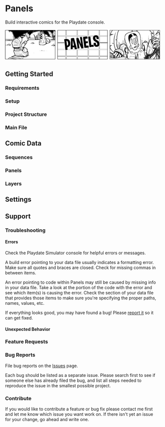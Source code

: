 # Panels

Build interactive comics for the Playdate console.

![Banner](assets/images/banner.gif)

## Getting Started

### Requirements

### Setup

### Project Structure

### Main File

## Comic Data

### Sequences

### Panels

### Layers

## Settings

## Support

### Troubleshooting

#### Errors

Check the Playdate Simulator console for helpful errors or messages.

A build error pointing to your data file usually indicates a formatting error. Make sure all quotes and braces are closed. Check for missing commas in between items.

An error pointing to code within Panels may still be caused by missing info in your data file. Take a look at the portion of the code with the error and see which item(s) is causing the error. Check the section of your data file that provides those items to make sure you're specifying the proper paths, names, values, etc.

If everything looks good, you may have found a bug! Please [report it](#bug-reports) so it can get fixed.

#### Unexpected Behavior

### Feature Requests

### Bug Reports

File bug reports on the [Issues](./issues) page.

Each bug should be listed as a separate issue. Please search first to see if someone else has already filed the bug, and list all steps needed to reproduce the issue in the smallest possible project.

### Contribute

If you would like to contribute a feature or bug fix please contact me first and let me know which issue you want work on. If there isn't yet an issue for your change, go ahead and write one.
